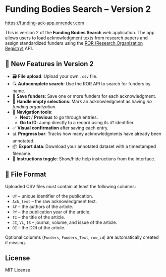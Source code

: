 # Funding Bodies Search – Version 2

https://funding-ack-app.onrender.com

This is version 2 of the **Funding Bodies Search** web application. The app allows users to load acknowledgment texts from research papers and assign standardized funders using the [ROR (Research Organization Registry)](https://ror.org) API.

## 🚀 New Features in Version 2

- 🗃️ **File upload**: Upload your own `.csv` file.
- 🔍 **Autocomplete search**: Use the ROR API to search for funders by name.
- 💾 **Save funders**: Save one or more funders for each acknowledgment.
- 🚫 **Handle empty selections**: Mark an acknowledgment as having *no funding organization*.
- 🧭 **Navigation tools**:
  - **Next** / **Previous** to go through entries.
  - **Go to ID**: Jump directly to a record using its `UT` identifier.
- ✅ **Visual confirmation** after saving each entry.
- 📊 **Progress bar**: Tracks how many acknowledgments have already been annotated.
- 📦 **Export data**: Download your annotated dataset with a timestamped filename.
- 📝 **Instructions toggle**: Show/hide help instructions from the interface.

## 📄 File Format

Uploaded CSV files must contain at least the following columns:

- `UT` – unique identifier of the publication.
- `Ack_text` – the raw acknowledgment text.
- `AF` – the authors of the article.
- `PY` – the publication year of the article.
- `TI` – the title of the article.
- `JI`, `VL`, `IS`  – journal, volume, and issue of the article.
- `DI` – the DOI of the article.


Optional columns (`Funders`, `Funders_Text`, `row_id`) are automatically created if missing.

## License

MIT License

